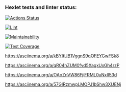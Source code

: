 ### Hexlet tests and linter status:
[![Actions Status](https://github.com/preveed/python-project-50/actions/workflows/hexlet-check.yml/badge.svg)](https://github.com/preveed/python-project-50/actions)

[![Lint](https://github.com/preveed/python-project-50/actions/workflows/lint.yml/badge.svg)](https://github.com/preveed/python-project-50/actions/workflows/lint.yml)

[![Maintainability](https://api.codeclimate.com/v1/badges/cbd289789735481c0f2b/maintainability)](https://codeclimate.com/github/preveed/python-project-50/maintainability)

[![Test Coverage](https://api.codeclimate.com/v1/badges/cbd289789735481c0f2b/test_coverage)](https://codeclimate.com/github/preveed/python-project-50/test_coverage)

https://asciinema.org/a/kBYItUB1VggnS9qOFEYGwFSk8

https://asciinema.org/a/qR04hZUM0fvd5XagxUxGh4rzP

https://asciinema.org/a/OAoZnVW86FjiFRML0uNxIl53d

https://asciinema.org/a/57GlRzmwpLMOPJ1bShw3XUENj